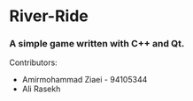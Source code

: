 # River-Ride
### A simple game written with C++ and Qt.

Contributors:
- Amirmohammad Ziaei - 94105344
- Ali  Rasekh
